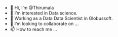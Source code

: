 - 👋 Hi, I’m @Thirumala
- 👀 I’m interested in Data science.
- 🌱 Working as a Data Data Scientist in Globussoft.
- 💞️ I’m looking to collaborate on ...
- 📫 How to reach me ...

<!---
Thirumala542/Thirumala542 is a ✨ special ✨ repository because its `README.md` (this file) appears on your GitHub profile.
You can click the Preview link to take a look at your changes.
--->
